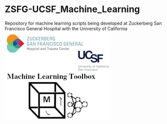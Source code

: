 # ZSFG-UCSF_Machine_Learning
Repository for machine learning scripts being developed at Zuckerberg San Francisco General Hospital with the University of California
![alt text](https://github.com/DavidBMcCoy/ZSFG-UCSF_Machine_Learning/blob/master/Repo_Icon.png)
